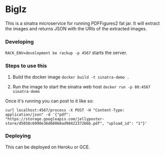 # BigIz
This is a sinatra microservice for running PDFFigures2 fat jar. It will extract the images and returns JSON with the URIs of the extracted images.

### Developing

`RACK_ENV=development be rackup -p 4567` starts the server.

### Steps to use this

1. Build the docker image
`docker build -t sinatra-demo .`

2. Run the image to start the sinatra web host
`docker run -p 80:4567 sinatra-demo`

Once it's running you can post to it like so:
```
curl localhost:4567/process -X POST -H "Content-Type: application/json" -d '{"pdf": "https://storage.googleapis.com/jellyposter-store/d5058c6990e36d68068ad98422372b6b.pdf", "upload_id": "1"}'
```

### Deploying
This can be deployed on Heroku or GCE.